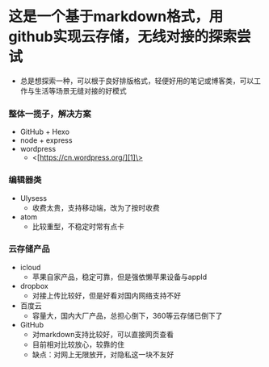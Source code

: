 # 这是一个基于markdown格式，用github实现云存储，无线对接的探索尝试
+ 总是想探索一种，可以根于良好排版格式，轻便好用的笔记或博客类，可以工作与生活等场景无缝对接的好模式

### 整体一揽子，解决方案
+ GitHub + Hexo
+  node + express 
+  wordpress
	+ \<[https://cn.wordpress.org/][1]\> 

### 编辑器类
+ Ulysess
	+ 收费太贵，支持移动端，改为了按时收费
+ atom
	+ 比较重型，不稳定时常有点卡

### 云存储产品
+ icloud
	+ 苹果自家产品，稳定可靠，但是强依懒苹果设备与appId
+  dropbox
	+ 对接上传比较好，但是好看对国内网络支持不好
+  百度云
	+ 容量大，国内大厂产品，总担心倒下，360等云存储已倒下了
+  GitHub
	+ 对markdown支持比较好，可以直接网页查看
	+  目前相对比较放心，较靠的住
	+  缺点：对网上无限放开，对隐私这一块不友好


[1]:	https://cn.wordpress.org/